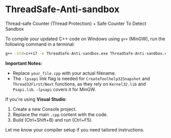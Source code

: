 # ThreadSafe-Anti-sandbox
Thread-safe Counter (Thread Protection) + Safe Counter To Detect Sandbox

To compile your updated C++ code on Windows using `g++` (MinGW), run the following command in a terminal:

```bash
g++ -std=c++17 -o ThreadSafe-Anti-sandbox.exe ThreadSafe-Anti-sandbox.cpp -lpsapi
```

**Important Notes:**

* Replace `your_file.cpp` with your actual filename.
* The `-lpsapi` link flag is needed for `CreateToolhelp32Snapshot` and `Thread32First/Next` functions, as they rely on `Kernel32.lib` and `Psapi.lib`. `-lpsapi` covers it for MinGW.

If you're using **Visual Studio**:

1. Create a new Console project.
2. Replace the main `.cpp` content with the code.
3. Build (Ctrl+Shift+B) and run (Ctrl+F5).

Let me know your compiler setup if you need tailored instructions.
